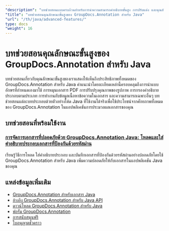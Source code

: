 ```yaml
---
"description": "บทช่วยสอนแบบครบถ้วนสำหรับการนำความสามารถคำอธิบายขั้นสูง การปรับแต่ง และคุณลักษณะเฉพาะไปใช้งานกับ GroupDocs.Annotation สำหรับ Java"
"title": "บทช่วยสอนคุณลักษณะขั้นสูงของ GroupDocs.Annotation สำหรับ Java"
"url": "/th/java/advanced-features/"
type: docs
"weight": 16
---
```


# บทช่วยสอนคุณลักษณะขั้นสูงของ GroupDocs.Annotation สำหรับ Java

บทช่วยสอนเกี่ยวกับคุณลักษณะขั้นสูงของเราแสดงให้เห็นถึงประสิทธิภาพทั้งหมดของ GroupDocs.Annotation สำหรับ Java คำแนะนำโดยละเอียดเหล่านี้ครอบคลุมถึงการนำแบบอักษรที่กำหนดเองมาใช้ การหมุนเอกสาร PDF การปรับปรุงคุณภาพของรูปภาพ การกรองคำอธิบายประกอบตามประเภท การทำงานกับข้อมูลเนื้อหาข้อความในเอกสาร และความสามารถเฉพาะอื่นๆ บทช่วยสอนแต่ละบทประกอบด้วยตัวอย่างโค้ด Java ที่ใช้งานได้จริงเพื่อใช้ประโยชน์จากศักยภาพทั้งหมดของ GroupDocs.Annotation ในแอปพลิเคชันการประมวลผลเอกสารของคุณ

## บทช่วยสอนที่พร้อมใช้งาน

### [การจัดการเอกสารที่ปลอดภัยด้วย GroupDocs.Annotation Java: โหลดและใส่คำอธิบายประกอบเอกสารที่ป้องกันด้วยรหัสผ่าน](./groupdocs-annotation-java-password-documents/)
เรียนรู้วิธีการโหลด ใส่คำอธิบายประกอบ และบันทึกเอกสารที่ป้องกันด้วยรหัสผ่านอย่างปลอดภัยโดยใช้ GroupDocs.Annotation สำหรับ Java เพิ่มความปลอดภัยให้กับเอกสารในแอปพลิเคชัน Java ของคุณ

## แหล่งข้อมูลเพิ่มเติม

- [GroupDocs.Annotation สำหรับเอกสาร Java](https://docs.groupdocs.com/annotation/java/)
- [อ้างอิง GroupDocs.Annotation สำหรับ Java API](https://reference.groupdocs.com/annotation/java/)
- [ดาวน์โหลด GroupDocs.Annotation สำหรับ Java](https://releases.groupdocs.com/annotation/java/)
- [ฟอรั่ม GroupDocs.Annotation](https://forum.groupdocs.com/c/annotation)
- [การสนับสนุนฟรี](https://forum.groupdocs.com/)
- [ใบอนุญาตชั่วคราว](https://purchase.groupdocs.com/temporary-license/)
